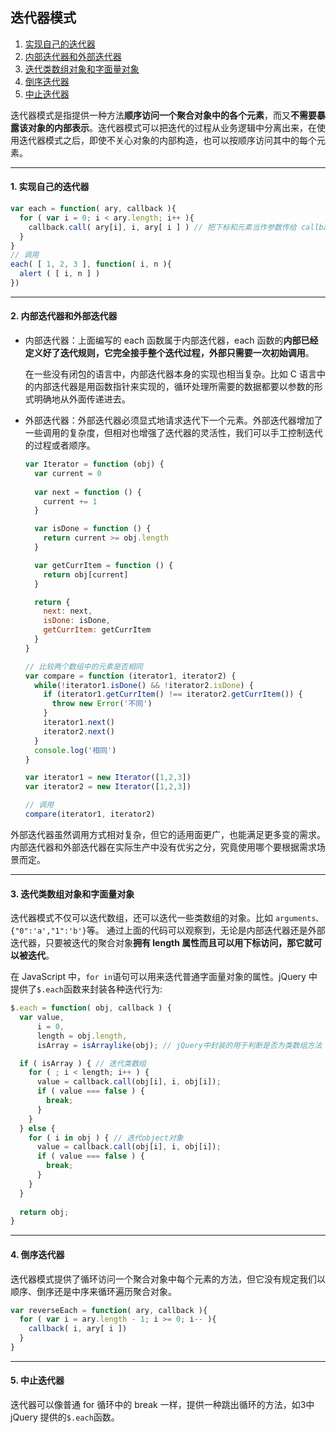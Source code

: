 ## 迭代器模式

1. [实现自己的迭代器](#1)
2. [内部迭代器和外部迭代器](#2)
3. [迭代类数组对象和字面量对象](#3)
4. [倒序迭代器](#4)
5. [中止迭代器](#5)



迭代器模式是指提供一种方法**顺序访问一个聚合对象中的各个元素**，而又**不需要暴露该对象的内部表示**。迭代器模式可以把迭代的过程从业务逻辑中分离出来，在使用迭代器模式之后，即使不关心对象的内部构造，也可以按顺序访问其中的每个元素。



---
#### <a name="1">1. 实现自己的迭代器</a>

  ```javascript
  var each = function( ary, callback ){
    for ( var i = 0; i < ary.length; i++ ){
      callback.call( ary[i], i, ary[ i ] ) // 把下标和元素当作参数传给 callback 函数
    } 
  }
  // 调用
  each( [ 1, 2, 3 ], function( i, n ){ 
    alert ( [ i, n ] )
  })
  ```

---
#### <a name="2">2. 内部迭代器和外部迭代器</a>

* 内部迭代器：上面编写的 each 函数属于内部迭代器，each 函数的**内部已经定义好了迭代规则，它完全接手整个迭代过程，外部只需要一次初始调用**。

  在一些没有闭包的语言中，内部迭代器本身的实现也相当复杂。比如 C 语言中的内部迭代器是用函数指针来实现的，循环处理所需要的数据都要以参数的形式明确地从外面传递进去。

* 外部迭代器：外部迭代器必须显式地请求迭代下一个元素。外部迭代器增加了一些调用的复杂度，但相对也增强了迭代器的灵活性，我们可以手工控制迭代的过程或者顺序。

  ```javascript 
  var Iterator = function (obj) {
    var current = 0
    
    var next = function () {
      current += 1
    }

    var isDone = function () {
      return current >= obj.length
    }

    var getCurrItem = function () {
      return obj[current]
    }

    return {
      next: next,
      isDone: isDone,
      getCurrItem: getCurrItem
    }
  }

  // 比较两个数组中的元素是否相同
  var compare = function (iterator1, iterator2) {
    while(!iterator1.isDone() && !iterator2.isDone) {
      if (iterator1.getCurrItem() !== iterator2.getCurrItem()) {
        throw new Error('不同')
      }
      iterator1.next()
      iterator2.next()
    }
    console.log('相同')
  }

  var iterator1 = new Iterator([1,2,3])
  var iterator2 = new Iterator([1,2,3])

  // 调用
  compare(iterator1, iterator2)
  ```

外部迭代器虽然调用方式相对复杂，但它的适用面更广，也能满足更多变的需求。内部迭代器和外部迭代器在实际生产中没有优劣之分，究竟使用哪个要根据需求场景而定。


---
#### <a name="3">3. 迭代类数组对象和字面量对象</a>

  迭代器模式不仅可以迭代数组，还可以迭代一些类数组的对象。比如 `arguments、 {"0":'a',"1":'b'}`等。 通过上面的代码可以观察到，无论是内部迭代器还是外部迭代器，只要被迭代的聚合对象**拥有 length 属性而且可以用下标访问，那它就可以被迭代**。

  在 JavaScript 中，`for in`语句可以用来迭代普通字面量对象的属性。jQuery 中提供了`$.each`函数来封装各种迭代行为:
  ```javascript
  $.each = function( obj, callback ) { 
    var value,
        i = 0,
        length = obj.length,
        isArray = isArraylike(obj); // jQuery中封装的用于判断是否为类数组方法

    if ( isArray ) { // 迭代类数组 
      for ( ; i < length; i++ ) {
        value = callback.call(obj[i], i, obj[i]);
        if ( value === false ) { 
          break;
        } 
      }
    } else {
      for ( i in obj ) { // 迭代object对象
        value = callback.call(obj[i], i, obj[i]); 
        if ( value === false ) {
          break; 
        }
      } 
    }
   
    return obj; 
  }
  ```

---
#### <a name="4">4. 倒序迭代器</a>

  迭代器模式提供了循环访问一个聚合对象中每个元素的方法，但它没有规定我们以顺序、倒序还是中序来循环遍历聚合对象。

  ```javascript
  var reverseEach = function( ary, callback ){
    for ( var i = ary.length - 1; i >= 0; i-- ){
      callback( i, ary[ i ]) 
    } 
  }
  ```

---
#### <a name="5">5. 中止迭代器</a>

  迭代器可以像普通 for 循环中的 break 一样，提供一种跳出循环的方法，如3中jQuery 提供的`$.each`函数。


